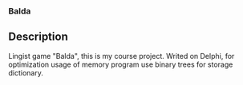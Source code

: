### Balda

## Description
Lingist game "Balda", this is my course project. Writed on Delphi, for optimization usage of memory program use binary trees for storage dictionary.
